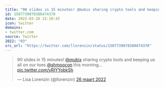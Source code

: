 ```yaml
---
title: "90 slides in 15 minutes! @mubix sharing crypto tools and keeping us all on our toes @shmoocon this m..."
id: 1507739078380474370
date: 2022-03-26 15:19:43
icon: twitter
domains:
- twitter.com
source: Twitter
2022: "03"
src_url: "https://twitter.com/llorenzin/status/1507739078380474370"
---
```

<blockquote class="twitter-tweet" data-lang="nl" data-dnt="true"><p lang="en" dir="ltr">90 slides in 15 minutes! <a href="https://twitter.com/mubix?ref_src=twsrc%5Etfw">@mubix</a> sharing crypto tools and keeping us all on our toes <a href="https://twitter.com/shmoocon?ref_src=twsrc%5Etfw">@shmoocon</a> this morning... <a href="https://t.co/yRIYYobkSh">pic.twitter.com/yRIYYobkSh</a></p>&mdash; Lisa Lorenzin (@llorenzin) <a href="https://twitter.com/llorenzin/status/1507739078380474370?ref_src=twsrc%5Etfw">26 maart 2022</a></blockquote>
<script async src="https://platform.twitter.com/widgets.js" charset="utf-8"></script>

